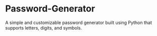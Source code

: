 # Password-Generator
A simple and customizable password generator built using Python that supports letters, digits, and symbols.
